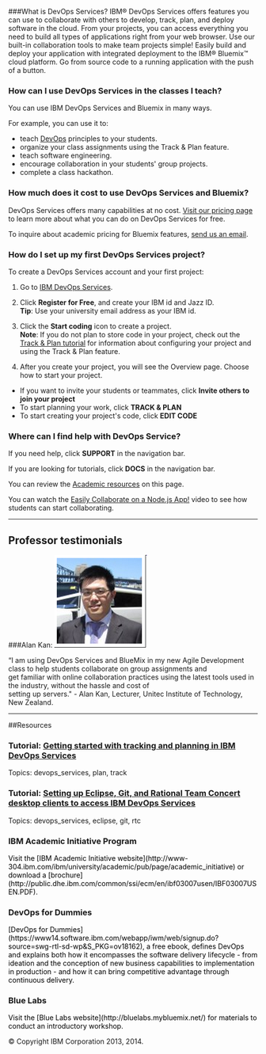 ###What is DevOps Services?
IBM&reg; DevOps Services offers features you can use to collaborate with others to develop, track, plan, and deploy software in the cloud.
From your projects, you can access everything you need to build all types of applications right from your web browser. Use our built-in collaboration tools to make team projects simple!
Easily build and deploy your application with integrated deployment to the IBM&reg; Bluemix&trade; cloud platform. Go from source code
to a running application with the push of a button.


### How can I use DevOps Services in the classes I teach?
You can use IBM DevOps Services and Bluemix in many ways.

For example, you can use it to:  
* teach [DevOps](http://www-03.ibm.com/software/products/en/category/SW888) principles to your students.
* organize your class assignments using the Track & Plan feature.
* teach software engineering.
* encourage collaboration in your students' group projects.
* complete a class hackathon.

### How much does it cost to use DevOps Services and Bluemix? 
DevOps Services offers many capabilities at no cost.
 [Visit our pricing page](https://hub.jazz.net/learn/cost) to learn more about what you can do on DevOps Services for free.

To inquire about academic pricing for Bluemix features, [send us an email](mailto:hub%40jazz.net).

### How do I set up my first DevOps Services project?
To create a DevOps Services account and your first project:

1. Go to [IBM DevOps Services](https://hub.jazz.net/).

2. Click **Register for Free**, and create your IBM id and Jazz ID.  
**Tip**: Use your university email address as your IBM id.

3. Click the **Start coding** icon to create a project.  
**Note**: If you do not plan to store code in your project, check out the [Track & Plan tutorial](https://hub.jazz.net/tutorials/trackplan) 
for information about configuring your project and using the Track & Plan feature.

4. After you create your project, you will see the Overview page. Choose how to start your project.  
 * If you want to invite your students or teammates, click **Invite others to join your project**
 * To start planning your work, click **TRACK & PLAN**
 * To start creating your project's code, click **EDIT CODE**


### Where can I find help with DevOps Service?
If you need help, click **SUPPORT** in the navigation bar.

If you are looking for tutorials, click **DOCS** in the navigation bar.

You can review the  [Academic resources](#resources) on this page.

You can watch the [Easily Collaborate on a Node.js App!](https://www.youtube.com/watch?v=R8LUmIcpT5c&list=UUfSJ0b6aUQ_Uvgdlpu9amRw) video to see how 
students can start collaborating.

--- 
 
<a name="testimonials"></a> 
## Professor testimonials

###Alan Kan: 
![Alan Kan](images/alankan.png) 
 
“I am using DevOps Services and BlueMix in my new Agile Development class to help students collaborate on group assignments and  
get familiar with online collaboration practices using the latest tools used in the industry, without the hassle and cost of  
setting up servers."  - Alan Kan, Lecturer, Unitec Institute of Technology, New Zealand.   

---

<a name="resources"></a>
##Resources

### Tutorial: [Getting started with tracking and planning in IBM DevOps Services](/tutorials/trackplan)  
Topics: devops_services, plan, track

### Tutorial: [Setting up Eclipse, Git, and Rational Team Concert desktop clients to access IBM DevOps Services](/tutorials/clients) 
Topics: devops_services, eclipse, git, rtc

### IBM Academic Initiative Program
<div style="color:black">Visit the [IBM Academic Initiative website](http://www-304.ibm.com/ibm/university/academic/pub/page/academic_initiative) or 
download a [brochure](http://public.dhe.ibm.com/common/ssi/ecm/en/ibf03007usen/IBF03007USEN.PDF). </div>

### DevOps for Dummies
<div style="color:black">[DevOps for Dummies](https://www14.software.ibm.com/webapp/iwm/web/signup.do?source=swg-rtl-sd-wp&S_PKG=ov18162), a free ebook,
 defines DevOps and explains both how it encompasses the software delivery lifecycle - 
from ideation and the conception of new business capabilities to implementation in production - and how it can bring
competitive advantage through continuous delivery. </div>

### Blue Labs
<div style="color:black">Visit the [Blue Labs website](http://bluelabs.mybluemix.net/) for materials to conduct an introductory workshop. </div>

&copy; Copyright IBM Corporation 2013, 2014.
